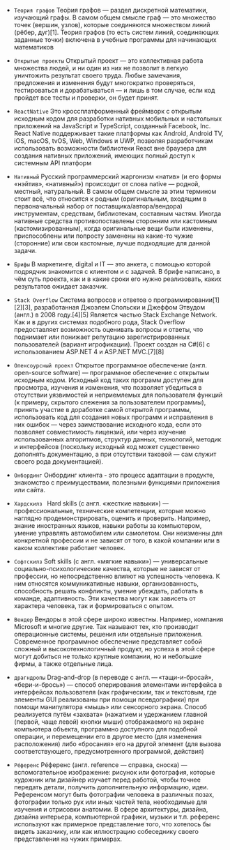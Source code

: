- `Теория графов` Тео́рия гра́фов — раздел дискретной математики, изучающий графы. В самом общем смысле граф — это множество точек (вершин, узлов), которые соединяются множеством линий (рёбер, дуг)[1]. Теория графов (то есть систем линий, соединяющих заданные точки) включена в учебные программы для начинающих математиков

- `Открытые проекты` Открытый проект — это коллективная работа множества людей, и ни один из них не позволит в легкую уничтожить результат своего труда. Любые замечания, предложения и изменения будут многократно проверяться, тестироваться и дорабатываться — и лишь в том случае, если код пройдет все тесты и проверки, он будет принят.

- `ReactNative` Это кроссплатформенный фреймворк с открытым исходным кодом для разработки нативных мобильных и настольных приложений на JavaScript и TypeScript, созданный Facebook, Inc. React Native поддерживает такие платформы как Android, Android TV, iOS, macOS, tvOS, Web, Windows и UWP, позволяя разработчикам использовать возможности библиотеки React вне браузера для создания нативных приложений, имеющих полный доступ к системным API платформ

- `Нативный` Русский программерский жаргонизм «натив» (и его формы «нэйтив», «нативный») происходит от слова native — родной, местный, натуральный. В самом общем смысле за этим термином стоит всё, что относится к родным (оригинальным,  входящим в первоначальный набор от поставщика/автора/вендора) инструментам, средствам, библиотекам, составным частям. Иногда нативные средства противопоставлены сторонним или кастомным (кастомизированным), когда оригинальные вещи были изменены, приспособлены или попросту заменены на какие-то чужие (сторонние) или свои кастомные, лучше подходящие для данной задачи.

- `Брифы` В маркетинге, digital и IT — это анкета, с помощью которой подрядчик знакомится с клиентом и с задачей. В брифе написано, в чём суть проекта, как и в какие сроки его нужно реализовать, каких результатов ожидает заказчик.

- `Stack Overflow`  Система вопросов и ответов о программировании[1][2][3], разработанная Джоэлем Спольски и Джеффом Этвудом (англ.) в 2008 году.[4][5] Является частью Stack Exchange Network. Как и в других системах подобного рода, Stack Overflow предоставляет возможность оценивать вопросы и ответы, что поднимает или понижает репутацию зарегистрированных пользователей (вариант игрофикации). Проект создан на C#[6] с использованием ASP.NET 4 и ASP.NET MVC.[7][8]

- `Опенсоурсный проект` Открытое программное обеспечение (англ. open-source software) — программное обеспечение с открытым исходным кодом. Исходный код таких программ доступен для просмотра, изучения и изменения, что позволяет убедиться в отсутствии уязвимостей и неприемлемых для пользователя функций (к примеру, скрытого слежения за пользователем программы), принять участие в доработке само́й открытой программы, использовать код для создания новых программ и исправления в них ошибок — через заимствование исходного кода, если это позволяет совместимость лицензий, или через изучение использованных алгоритмов, структур данных, технологий, методик и интерфейсов (поскольку исходный код может существенно дополнять документацию, а при отсутствии таковой — сам служит своего рода документацией).

- `Онбординг` Онбординг клиента - это процесс адаптации в продукте, знакомство с преимуществами, полезными функциями приложения или сайта.

- `Хардскилз ` Hard skills (с англ. «жесткие навыки») — профессиональные, технические компетенции, которые можно наглядно продемонстрировать, оценить и проверить. Например, знание иностранных языков, навыки работы за компьютером, умение управлять автомобилем или самолетом. Они неизменны для конкретной профессии и не зависят от того, в какой компании или в каком коллективе работает человек.

- `Софтскилз` Soft skills (с англ. «мягкие навыки») — универсальные социально-психологические качества, которые не зависят от профессии, но непосредственно влияют на успешность человека. К ним относятся коммуникативные навыки, организованность, способность решать конфликты, умение убеждать, работать в команде, адаптивность. Эти качества могут как зависеть от характера человека, так и формироваться с опытом.

- `Вендер` Вендоры в этой сфере широко известны. Например, компания Microsoft и многие другие. Так называют тех, кто производит операционные системы, решения или отдельные приложения. Современное программное обеспечение представляет собой сложный и высокотехнологичный продукт, но успеха в этой сфере могут добиться не только крупные компании, но и небольшие фирмы, а также отдельные лица.

- `драгндропы` Drag-and-drop (в переводе с англ. — «тащи-и-бросай», «бери-и-брось») — способ оперирования элементами интерфейса в интерфейсах пользователя (как графическим, так и текстовым, где элементы GUI реализованы при помощи псевдографики) при помощи манипулятора «мышь» или сенсорного экрана. Способ реализуется путём «захвата» (нажатием и удержанием главной (первой, чаще левой) кнопки мыши) отображаемого на экране компьютера объекта, программно доступного для подобной операции, и перемещении его в другое место (для изменения расположения) либо «бросания» его на другой элемент (для вызова соответствующего, предусмотренного программой, действия)

- `Рéференс` Рéференс (англ. reference — справка, сноска) — вспомогательное изображение: рисунок или фотография, которые художник или дизайнер изучает перед работой, чтобы точнее передать детали, получить дополнительную информацию, идеи. Референсом могут быть фотографии человека в различных позах, фотографии только рук или иных частей тела, необходимые для изучения и отрисовки анатомии. В сфере архитектуры, дизайна, дизайна интерьера, компьютерной графики, музыки и т.п. референс используют как примерное представление того, что хотелось бы видеть заказчику, или как иллюстрацию собеседнику своего представления на чужих примерах.
